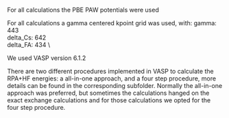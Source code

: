 For all calculations the PBE PAW potentials were used

For all calculations a gamma centered kpoint grid was used, with:
gamma: 443 \
delta_Cs: 642 \
delta_FA: 434 \

We used VASP version 6.1.2

There are two different procedures implemented in VASP to calculate the RPA+HF energies: a all-in-one approach, and a four step procedure, more details can be found in the corresponding subfolder.
Normally the all-in-one approach was preferred, but sometimes the calculations hanged on the exact exchange calculations and for those calculations we opted for the four step procedure.
